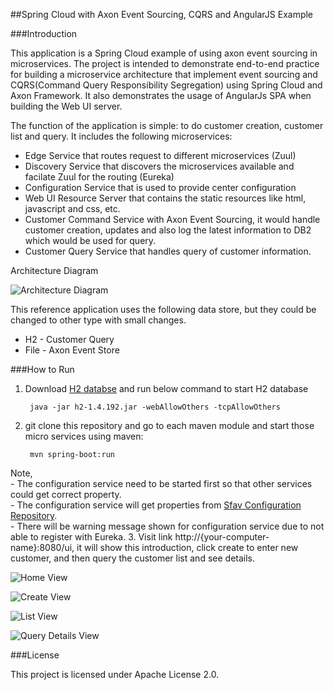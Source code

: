 ##Spring Cloud with Axon Event Sourcing, CQRS and AngularJS Example

###Introduction  

This application is a Spring Cloud example of using axon event sourcing in microservices. The project is intended to demonstrate end-to-end practice for building a  microservice architecture that implement event sourcing and CQRS(Command Query Responsibility Segregation) using Spring Cloud and Axon Framework. It also demonstrates the usage of AngularJs SPA when building the Web UI server. 

The function of the application is simple: to do customer creation, customer list and query. It includes the following microservices:

- Edge Service that routes request to different microservices (Zuul)
- Discovery Service that discovers the microservices available and facilate Zuul for the routing (Eureka)
- Configuration Service that is used to provide center configuration
- Web UI Resource Server that contains the static resources like html, javascript and css, etc.
- Customer Command Service with Axon Event Sourcing, it would handle customer creation, updates and also log the latest information to DB2 which would be used for query.
- Customer Query Service that handles query of customer information.

Architecture Diagram  

![Architecture Diagram](https://raw.githubusercontent.com/sfav/axon-springboot-cloud/master/axon-sfav-webui/src/main/resources/static/image/sfav-architecture.jpg)  

This reference application uses the following data store, but they could be changed to other type with small changes.

- H2 - Customer Query  
- File - Axon Event Store

###How to Run  

1. Download [H2 databse](http://www.h2database.com/html/main.html) and run below command to start H2 database     
	
		java -jar h2-1.4.192.jar -webAllowOthers -tcpAllowOthers   
2. git clone this repository and go to each maven module and start those micro services using maven:  

		mvn spring-boot:run
Note,   
	- The configuration service need to be started first so that other services could get correct property.   
	- The configuration service will get properties from [Sfav Configuration Repository](https://github.com/sfav/axon-springboot-cloud-config).  
	- There will be warning message shown for configuration service due to not able to register with Eureka. 
3.  Visit link http://{your-computer-name}:8080/ui, it will show this introduction, click create to enter new customer, and then query the customer list and see details.   
 
![Home View](https://raw.githubusercontent.com/sfav/axon-springboot-cloud/master/axon-sfav-webui/src/main/resources/static/image/sfav-home.png) 

![Create View](https://raw.githubusercontent.com/sfav/axon-springboot-cloud/master/axon-sfav-webui/src/main/resources/static/image/sfav-create.png) 

![List View](https://raw.githubusercontent.com/sfav/axon-springboot-cloud/master/axon-sfav-webui/src/main/resources/static/image/sfav-list.png) 

![Query Details View](https://raw.githubusercontent.com/sfav/axon-springboot-cloud/master/axon-sfav-webui/src/main/resources/static/image/sfav-query.png) 
  

###License

This project is licensed under Apache License 2.0.
